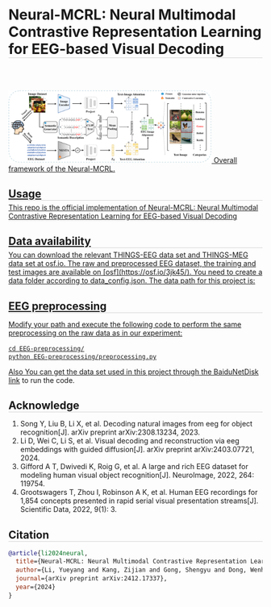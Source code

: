 

<h1 style="border-bottom: 1px solid lightgray;">Neural-MCRL: Neural Multimodal Contrastive Representation Learning for EEG-based Visual Decoding</h2>

<!-- Badges and Links Section -->
<div style="display: flex; align-items: center; justify-content: center;">

<p align="center">
  <a href="#">
  <p align="center">
    <a href='https://arxiv.org/abs/2412.17337'>
  </p>
</p>


</div>

<br/>

</div>

<img src="Neural-MCRL.png" alt="Neural-MCRL" style="max-width: 80%; height: auto;"/>
Overall framework of the Neural-MCRL.

<!-- ## Usage -->
<h2 style="border-bottom: 1px solid lightgray; margin-bottom: 5px;">Usage</h2>
This repo is the official implementation of Neural-MCRL: Neural Multimodal Contrastive Representation Learning for EEG-based Visual Decoding


<!-- ## Data availability -->
<h2 style="border-bottom: 1px solid lightgray; margin-bottom: 5px;">Data availability</h2>
You can download the relevant THINGS-EEG data set and THINGS-MEG data set at osf.io.
The raw and preprocessed EEG dataset, the training and test images are available on [osf](https://osf.io/3jk45/).
You need to create a data folder according to data_config.json. The data path for this project is:

<!-- ## EEG preprocessing -->
<h2 style="border-bottom: 1px solid lightgray; margin-bottom: 5px;">EEG preprocessing</h2>

Modify your path and execute the following code to perform the same preprocessing on the raw data as in our experiment:
```
cd EEG-preprocessing/
python EEG-preprocessing/preprocessing.py
```
Also You can get the data set used in this project through the BaiduNetDisk [link](https://pan.baidu.com/s/1-1hgpoi4nereLVqE4ylE_g?pwd=nid5) to run the code.

<!-- ## Acknowledge -->
<h2 style="border-bottom: 1px solid lightgray; margin-bottom: 5px;">Acknowledge</h2>

1. Song Y, Liu B, Li X, et al. Decoding natural images from eeg for object recognition[J]. arXiv preprint arXiv:2308.13234, 2023.
2. Li D, Wei C, Li S, et al. Visual decoding and reconstruction via eeg embeddings with guided diffusion[J]. arXiv preprint arXiv:2403.07721, 2024.
3. Gifford A T, Dwivedi K, Roig G, et al. A large and rich EEG dataset for modeling human visual object recognition[J]. NeuroImage, 2022, 264: 119754.
4. Grootswagers T, Zhou I, Robinson A K, et al. Human EEG recordings for 1,854 concepts presented in rapid serial visual presentation streams[J]. Scientific Data, 2022, 9(1): 3.


<!-- ## Citation -->
<h2 style="border-bottom: 1px solid lightgray; margin-bottom: 5px;">Citation</h2>

```bibtex
@article{li2024neural,
  title={Neural-MCRL: Neural Multimodal Contrastive Representation Learning for EEG-based Visual Decoding},
  author={Li, Yueyang and Kang, Zijian and Gong, Shengyu and Dong, Wenhao and Zeng, Weiming and Yan, Hongjie and Siok, Wai Ting and Wang, Nizhuan},
  journal={arXiv preprint arXiv:2412.17337},
  year={2024}
}
```
